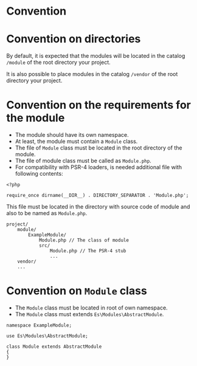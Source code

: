 Convention
==========

# Convention on directories

By default, it is expected that the modules will be located in the catalog 
`/module` of the root directory your project.

It is also possible to place modules in the catalog `/vendor` of the root
directory your project.

# Convention on the requirements for the module

- The module should have its own namespace.
- At least, the module must contain a `Module` class.
- The file of `Module` class must be located in the root directory of the module.
- The file of module class must be called as `Module.php`.
- For compatibility with PSR-4 loaders, is needed additional file with following
  contents:
```
<?php

require_once dirname(__DIR__) . DIRECTORY_SEPARATOR . 'Module.php';
```
This file must be located in the directory with source code of module and also 
to be named as `Module.php`.
```
project/
    module/
        ExampleModule/
            Module.php // The class of module
            src/
                Module.php // The PSR-4 stub
                ...
    vendor/
    ...
```
# Convention on `Module` class

- The `Module` class must be located in root of own namespace.
- The `Module` class must extends `Es\Modules\AbstractModule`.
```
namespace ExampleModule;

use Es\Modules\AbstractModule;

class Module extends AbstractModule
{
}
```

